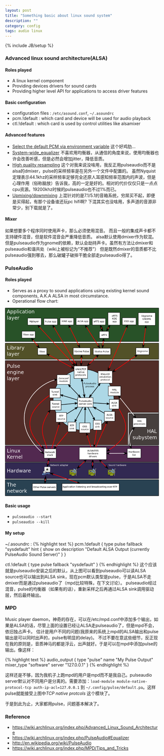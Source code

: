 ```yaml
---
layout: post
title: "Something basic about linux sound system"
description: ""
category: config
tags: audio linux
---
```

{% include JB/setup %}

### Advanced linux sound architecture(ALSA)

#### Roles played

* A linux kernel component
* Providing devices drivers for sound cards
* Providing higher level API for applications to access driver features

#### Basic configuration

* configuration files : `/etc/asound.conf`, `~/.asoundrc`
* pcm.!default : which card and device will be used for audio playback
* ctl.!default : which card is used  by control utilities like alsamixer

#### Advanced features

* [Select the default PCM via environment variable](https://wiki.archlinux.org/index.php/Advanced_Linux_Sound_Architecture#Select_the_default_PCM_via_environment_variable)
这个好鸡肋...
* [System-wide_equalizer](https://wiki.archlinux.org/index.php/Advanced_Linux_Sound_Architecture#System-wide_equalizer)
不喜欢用均衡器，从通信的角度来说，使用均衡器也许会改善听感，但是必然会增加jitter，降低音质。
* [High quality resampling](https://wiki.archlinux.org/index.php/Advanced_Linux_Sound_Architecture#High_quality_resampling)
这个对我来说没啥用，我反正用pulseaudio而不是alsa的dmixer，pulse的采样频率是在另外一个文件中配置的。
虽然Nyquist定理表示44.1khz的采样频率足够完全还原人耳感知频率范围内的声波，但是心理作用（俗称脑放）告诉我，高的一定是好的。相对的代价仅仅只是一点点cpu资源。19200khz时候的pulseaudio也不过1%而已。
* [Upmixing/downmixing](https://wiki.archlinux.org/index.php/Advanced_Linux_Sound_Architecture#Upmixing.2Fdownmixing)
上混针对的是7.1/5.1的音箱系统，穷屌买不起，即便是买得起，有那个设备谁还玩pc hifi啊?
下混其实也没啥用，多声道的音源非常少，别下载就是了。

#### Mixer

如果想要多个程序同时使用声卡，那么必须使用混音。
而且一般的集成声卡都不支持硬件混音，但是软件混音会严重降低音质。
alsa默认使用dmixer作为软混。但是pulseaudio作为gnome的依赖，默认会劫持声卡。虽然有方法让dmixer和pulseaudio和谐共处（wiki上被标记为“不推荐”）
但是既然dmixer的音质都不比pulseaudio强到哪去，那么破罐子破摔干脆全部走pulseaudio得了。

### PulseAudio

#### Roles played

* Serves as a proxy  to sound applications using existing kernel sound components, A.K.A ALSA in most circumstance.
* Operational flow chart:

![pulseaudio](/assets/images/article/pulseaudio.png)

#### Basic usage

* `pulseaudio --start`
* `pulseaudio --kill`

#### My setup

~/.asoundrc :
{% highlight text %}
pcm.!default {
  type pulse
  fallback "sysdefault"
  hint {
    show on
    description "Default ALSA Output (currently PulseAudio Sound Server)"
  }
}

ctl.!default {
  type pulse
  fallback "sysdefault"
}
{% endhighlight %}
这个应该就是pulseaudio安装之后的默认，从上图可以看到pulseaudio可以读ALSA source也可以输出到ALSA sink，现在pcm默认类型是pulse，于是ALSA不走dmixer而是通过pulseaudio了（mpd比较特殊，在下文讨论）。
pulseaudio经过混音，pulse的均衡器（如果有的话），重新采样之后再通过ALSA sink调用驱动层，然后最终输出。

### MPD

Music player daemon，神奇的存在，可以在/etc/mpd.conf中添加多个输出，如果是ALSA的话，尽管上面的设置已经让ALSA走pulseaudio了，但是mpd不会，依旧独占声卡。
估计是用户不同的问题(我原来的系统上mpd的ALSA输出和pulse输出是可以同时出声的，pulse有明显的delay)。
不过不要在意这些细节，反正现在我的原则是，音质神马的都是浮云，出声就好。于是可以在mpd中添加pulse的输出。像这样：

{% highlight text %}
audio_output {
  type "pulse"
  name        "My Pulse Output"
  mixer_type      "software"
  server          "127.0.0.1"
}
{% endhighlight %}

这样还是不够，因为我机子上跑mpd的用户是mpd而不是我自己。pulseaudio server默认对不同用户是分离的。需要添加：`load-module module-native-protocol-tcp auth-ip-acl=127.0.0.1`
到 `~/.config/pulse/default.pa`。这样pulse就能接受上图中*TCP native protcols* 这个模块了。

于是到此为止，大家都用pulse，问题基本解决了。

### Reference

* https://wiki.archlinux.org/index.php/Advanced_Linux_Sound_Architecture
* https://wiki.archlinux.org/index.php/PulseAudio#Equalizer
* http://en.wikipedia.org/wiki/PulseAudio
* https://wiki.archlinux.org/index.php/MPD/Tips_and_Tricks
